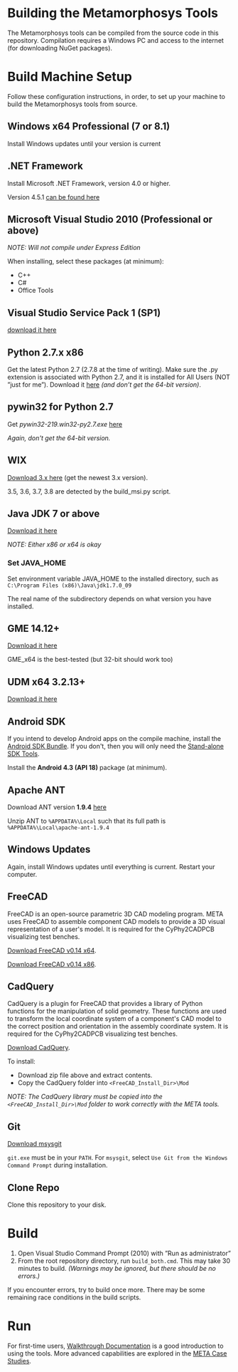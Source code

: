 # Building the Metamorphosys Tools
The Metamorphosys tools can be compiled from the source code in this repository. Compilation requires a Windows PC and access to the internet (for downloading NuGet packages).

# Build Machine Setup
Follow these configuration instructions, in order, to set up your machine to build the Metamorphosys tools from source.

## Windows x64 Professional (7 or 8.1)
Install Windows updates until your version is current

## .NET Framework
Install Microsoft .NET Framework, version 4.0 or higher.

Version 4.5.1 [can be found here](http://www.microsoft.com/en-us/download/details.aspx?id=30653)

## Microsoft Visual Studio 2010 (Professional or above)
_NOTE: Will not compile under Express Edition_

When installing, select these packages (at minimum):
- C++
- C#
- Office Tools

## Visual Studio Service Pack 1 (SP1)
[download it here](http://www.microsoft.com/en-us/download/details.aspx?id=23691)

## Python 2.7.x x86
Get the latest Python 2.7 (2.7.8 at the time of writing). Make sure the .py extension is associated with Python 2.7, and it is installed for All Users (NOT ”just for me”). Download it [here](http://www.python.org/download/releases/2.7.8/) _(and don’t get the 64-bit version)_.

## pywin32 for Python 2.7
Get *pywin32-219.win32-py2.7.exe* [here](http://sourceforge.net/projects/pywin32/files/pywin32/Build%20219/)

_Again, *don't* get the 64-bit version._

## WIX
[Download 3.x here](http://wixtoolset.org/releases/) (get the newest 3.x version).

3.5, 3.6, 3.7, 3.8 are detected by the build_msi.py script.

## Java JDK 7 or above
[Download it here](http://www.oracle.com/technetwork/java/javase/downloads/jdk7-downloads-1880260.html)

_NOTE: Either x86 or x64 is okay_

### Set JAVA_HOME
Set environment variable JAVA_HOME to the installed directory, such as `C:\Program Files (x86)\Java\jdk1.7.0_09`

The real name of the subdirectory depends on what version you have installed.

## GME 14.12+
[Download it here](https://forge.isis.vanderbilt.edu/gme)

GME_x64 is the best-tested (but 32-bit should work too)

## UDM x64 3.2.13+
[Download it here](http://repo.isis.vanderbilt.edu/UDM/3.2.13/)

## Android SDK
If you intend to develop Android apps on the compile machine, install the [Android SDK Bundle](http://developer.android.com/sdk/index.html). If you don't, then you will only need the [Stand-alone SDK Tools](http://developer.android.com/sdk/installing/index.html?pkg=tools).

Install the **Android 4.3 (API 18)** package (at minimum).

## Apache ANT
Download ANT version **1.9.4** [here](http://archive.apache.org/dist/ant/binaries/apache-ant-1.9.4-bin.zip)

Unzip ANT to `%APPDATA%\Local` such that its full path is `%APPDATA%\Local\apache-ant-1.9.4`

## Windows Updates
Again, install Windows updates until everything is current. Restart your computer.

## FreeCAD
FreeCAD is an open-source parametric 3D CAD modeling program. META uses FreeCAD to assemble component CAD models to provide a 3D visual representation of a user's model. It is required for the CyPhy2CADPCB visualizing test benches.

[Download FreeCAD v0.14 x64](http://sourceforge.net/projects/free-cad/files/FreeCAD%20Windows/FreeCAD%200.14/FreeCAD-0.14.3700_x64_setup.exe/download).

[Download FreeCAD v0.14 x86](http://sourceforge.net/projects/free-cad/files/FreeCAD%20Windows/FreeCAD%200.14/FreeCAD%200.14.3700_x86_setup.exe/download).

## CadQuery
CadQuery is a plugin for FreeCAD that provides a library of Python functions for the manipulation of solid geometry. These functions are used to transform the local coordinate system of a component's CAD model to the correct position and orientation in the assembly coordinate system. It is required for the CyPhy2CADPCB visualizing test benches.

[Download CadQuery](https://github.com/jmwright/cadquery-freecad-module/archive/master.zip).

To install:
* Download zip file above and extract contents.
* Copy the CadQuery folder into `<FreeCAD_Install_Dir>\Mod`

_NOTE: The CadQuery library must be copied into the `<FreeCAD_Install_Dir>\Mod` folder to work correctly with the META tools._

## Git
[Download msysgit](https://msysgit.github.io/)

`git.exe` must be in your `PATH`. For `msysgit`, select `Use Git from the Windows Command Prompt` during installation.

## Clone Repo
Clone this repository to your disk.

# Build
1. Open Visual Studio Command Prompt (2010) with ”Run as administrator”
2. From the root repository directory, run `build_both.cmd`. This may take 30 minutes to build. _(Warnings may be ignored, but there should be no errors.)_

If you encounter errors, try to build once more. There may be some remaining race conditions in the build scripts.

# Run
For first-time users, [Walkthrough Documentation](http://www.metamorphsoftware.com/alpha/meta-walkthroughs.html) is a good introduction to using the tools. More advanced capabilities are explored in the [META Case Studies](http://www.metamorphsoftware.com/alpha/meta-case-studies.html).
